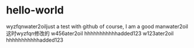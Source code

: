 # hello-world
wyzfqnwater2oiljust a test with github
of course, I am a good manwater2oil
这时wyzfqn修改的
w456ater2oil hhhhhhhhhhhadded123
w123ater2oil hhhhhhhhhhhadded123
